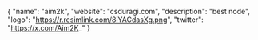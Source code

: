 {
  "name": "aim2k",
  "website": "csduragi.com",
  "description": "best node",
  "logo": "https://r.resimlink.com/8lYACdasXg.png",
  "twitter": "https://x.com/Aim2K_"
}
